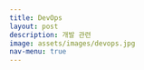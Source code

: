 ```yaml
---
title: DevOps
layout: post
description: 개발 관련
image: assets/images/devops.jpg
nav-menu: true
---
```

